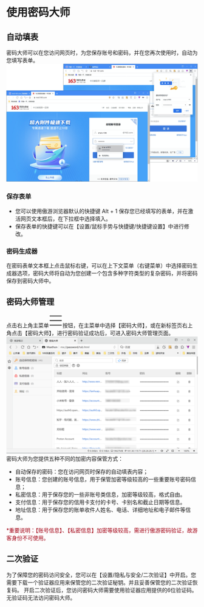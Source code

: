 # 使用密码大师

## 自动填表
密码大师可以在您访问网页时，为您保存账号和密码，并在您再次使用时，自动为您填写表单。 
![](images/10-1.png "=85%,85%")
### 保存表单
- 您可以使用傲游浏览器默认的快捷键 Alt + 1 保存您已经填写的表单，并在激活网页文本框后，在下拉框中选择填入。
- 保存表单的快捷键可以在【设置/鼠标手势与快捷键/快捷键设置】中进行修改。
### 密码生成器
在密码表单文本框上点击鼠标右键，可以在上下文菜单（右键菜单）中选择密码生成器选项，密码大师将自动为您创建一个包含多种字符类型的复杂密码，并将密码保存到密码大师中。

## 密码大师管理
点击右上角主菜单![](images/03-2.png)按钮，在主菜单中选择【密码大师】，或在新标签页右上角点击【密码大师】，进行密码验证成功后，可进入密码大师管理页面。
![](images/10-2.png "=85%,85%")
密码大师为您提供五种不同的加密内容保管方式：

- 自动保存的密码：您在访问网页时保存的自动填表内容；
- 账号信息：您创建的账号信息，用于保管加密等级较高的一些重要账号密码信息；
- 私密信息：用于保存您的一些非账号类信息，加密等级较高，格式自由。
- 支付信息：用于保存您的信用卡支付的卡号、卡别名和截止日期等信息。
- 地址信息：用于保存您的账单收件人姓名、电话、详细地址和电子邮件等信息。

<font color=#A30014>*重要说明：【账号信息】、【私密信息】加密等级较高，需进行傲游密码验证，故游客身份不可使用。</font>

## 二次验证
为了保障您的密码访问安全，您可以在【设置/隐私与安全/二次验证】中开启。您需要下载一个验证器应用来保管您的二次验证秘钥。并且妥善保管您的二次验证恢复码。
开启二次验证后，您访问密码大师需要使用验证器应用提供的6位验证码。无验证码无法访问密码大师。

